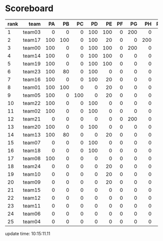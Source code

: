 # Scoreboard
rank | team | PA | PB | PC | PD | PE | PF | PG | PH | PI | PJ | PK | PL | PM | PN | PO | total
----|----:|-----:|----:|----:|----:|----:|----:|----:|----:|----:|----:|----:|----:|----:|----:|----:|----
1 | team03 | 0 | 0 | 0 | 100 | 100 | 0 | 200 | 0 | 0 | 0 | 0 | 0 | 200 | 0 | 0 | 600
2 | team17 | 100 | 100 | 0 | 100 | 20 | 0 | 0 | 200 | 0 | 0 | 0 | 0 | 0 | 0 | 0 | 520
3 | team00 | 100 | 0 | 0 | 100 | 100 | 0 | 200 | 0 | 0 | 0 | 0 | 0 | 0 | 0 | 0 | 500
4 | team14 | 100 | 0 | 0 | 100 | 100 | 0 | 0 | 0 | 0 | 0 | 0 | 0 | 0 | 0 | 0 | 300
5 | team19 | 100 | 0 | 0 | 100 | 100 | 0 | 0 | 0 | 0 | 0 | 0 | 0 | 0 | 0 | 0 | 300
6 | team23 | 100 | 80 | 0 | 100 | 0 | 0 | 0 | 0 | 0 | 0 | 0 | 0 | 0 | 0 | 0 | 280
7 | team16 | 100 | 0 | 0 | 100 | 20 | 0 | 0 | 0 | 0 | 0 | 0 | 0 | 0 | 0 | 0 | 220
8 | team01 | 100 | 100 | 0 | 0 | 20 | 0 | 0 | 0 | 0 | 0 | 0 | 0 | 0 | 0 | 0 | 220
9 | team05 | 100 | 0 | 100 | 0 | 20 | 0 | 0 | 0 | 0 | 0 | 0 | 0 | 0 | 0 | 0 | 220
10 | team22 | 100 | 0 | 0 | 100 | 0 | 0 | 0 | 0 | 0 | 0 | 0 | 0 | 0 | 0 | 0 | 200
11 | team02 | 100 | 0 | 0 | 100 | 0 | 0 | 0 | 0 | 0 | 0 | 0 | 0 | 0 | 0 | 0 | 200
12 | team21 | 0 | 0 | 0 | 0 | 0 | 0 | 200 | 0 | 0 | 0 | 0 | 0 | 0 | 0 | 0 | 200
13 | team20 | 100 | 0 | 0 | 100 | 0 | 0 | 0 | 0 | 0 | 0 | 0 | 0 | 0 | 0 | 0 | 200
14 | team13 | 100 | 80 | 0 | 0 | 20 | 0 | 0 | 0 | 0 | 0 | 0 | 0 | 0 | 0 | 0 | 200
15 | team07 | 0 | 0 | 0 | 100 | 0 | 0 | 0 | 0 | 0 | 0 | 0 | 0 | 0 | 0 | 0 | 100
16 | team18 | 0 | 0 | 0 | 100 | 0 | 0 | 0 | 0 | 0 | 0 | 0 | 0 | 0 | 0 | 0 | 100
17 | team08 | 100 | 0 | 0 | 0 | 0 | 0 | 0 | 0 | 0 | 0 | 0 | 0 | 0 | 0 | 0 | 100
18 | team24 | 0 | 0 | 0 | 0 | 20 | 0 | 0 | 0 | 0 | 0 | 0 | 0 | 0 | 0 | 0 | 20
19 | team10 | 0 | 0 | 0 | 0 | 20 | 0 | 0 | 0 | 0 | 0 | 0 | 0 | 0 | 0 | 0 | 20
20 | team09 | 0 | 0 | 0 | 0 | 20 | 0 | 0 | 0 | 0 | 0 | 0 | 0 | 0 | 0 | 0 | 20
21 | team15 | 0 | 0 | 0 | 0 | 0 | 0 | 0 | 0 | 0 | 0 | 0 | 0 | 0 | 0 | 0 | 0
22 | team12 | 0 | 0 | 0 | 0 | 0 | 0 | 0 | 0 | 0 | 0 | 0 | 0 | 0 | 0 | 0 | 0
23 | team11 | 0 | 0 | 0 | 0 | 0 | 0 | 0 | 0 | 0 | 0 | 0 | 0 | 0 | 0 | 0 | 0
24 | team06 | 0 | 0 | 0 | 0 | 0 | 0 | 0 | 0 | 0 | 0 | 0 | 0 | 0 | 0 | 0 | 0
25 | team04 | 0 | 0 | 0 | 0 | 0 | 0 | 0 | 0 | 0 | 0 | 0 | 0 | 0 | 0 | 0 | 0


update time: 10:15:11.11 
